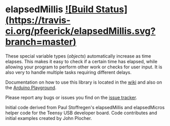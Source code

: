 elapsedMillis [![Build Status]
(https://travis-ci.org/pfeerick/elapsedMillis.svg?branch=master)](https://travis-ci.org/pfeerick/elapsedMillis)
=====================

These special variable types (*objects*) automatically increase as time elapses. This makes it easy to check if a certain time has elapsed, while allowing your program to perform other work or checks for user input. It is also very to handle multiple tasks requiring different delays.

Documentation on how to use this library is located in the [wiki](https://github.com/pfeerick/elapsedMillis/wiki) and also on the [Arduino Playground](http://playground.arduino.cc//Code/ElapsedMillis).

Please report any bugs or issues you find on the [issue tracker](https://github.com/pfeerick/elapsedMillis/issues).

Initial code derived from Paul Stoffregen's elapsedMillis and elapsedMicros helper code for the Teensy USB developer board. Code contributes and initial examples created by John Plocher.

